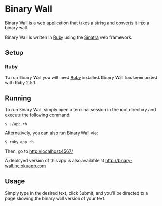 # Binary Wall #

Binary Wall is a web application that takes a string and converts it into a binary wall.

Binary Wall is written in [Ruby](http://www.ruby-lang.org/) using the [Sinatra](http://sinatrarb.com/) web framework.

## Setup ##

### Ruby ###

To run Binary Wall you will need [Ruby](http://www.ruby-lang.org/) installed.
Binary Wall has been tested with Ruby 2.5.1.

## Running ##

To run Binary Wall, simply open a terminal session in the root directory and execute the following command:

    $ ./app.rb

Alternatively, you can also run Binary Wall via:

    $ ruby app.rb

Then, go to [http://localhost:4567/](http://localhost:4567/)

A deployed version of this app is also available at http://binary-wall.herokuapp.com

## Usage ##

Simply type in the desired text, click Submit, and you'll be directed to a page showing the binary wall version of your text.
